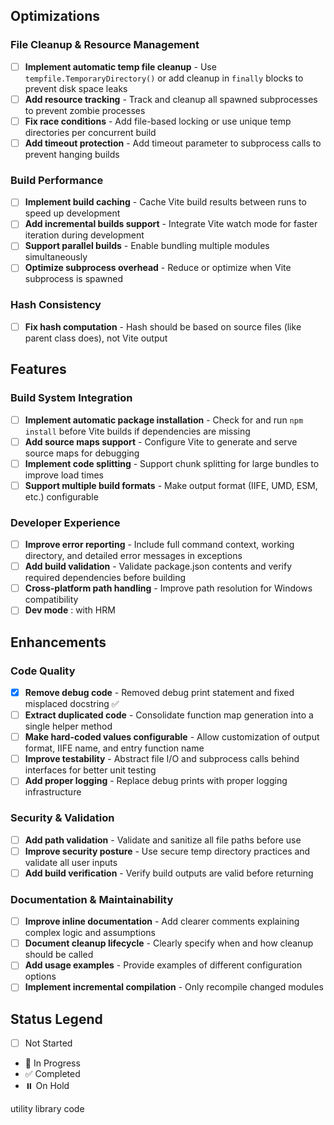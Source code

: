 ## Optimizations

### File Cleanup & Resource Management
- [ ] **Implement automatic temp file cleanup** - Use `tempfile.TemporaryDirectory()` or add cleanup in `finally` blocks to prevent disk space leaks
- [ ] **Add resource tracking** - Track and cleanup all spawned subprocesses to prevent zombie processes
- [ ] **Fix race conditions** - Add file-based locking or use unique temp directories per concurrent build
- [ ] **Add timeout protection** - Add timeout parameter to subprocess calls to prevent hanging builds

### Build Performance
- [ ] **Implement build caching** - Cache Vite build results between runs to speed up development
- [ ] **Add incremental builds support** - Integrate Vite watch mode for faster iteration during development
- [ ] **Support parallel builds** - Enable bundling multiple modules simultaneously
- [ ] **Optimize subprocess overhead** - Reduce or optimize when Vite subprocess is spawned

### Hash Consistency
- [ ] **Fix hash computation** - Hash should be based on source files (like parent class does), not Vite output

## Features

### Build System Integration
- [ ] **Implement automatic package installation** - Check for and run `npm install` before Vite builds if dependencies are missing
- [ ] **Add source maps support** - Configure Vite to generate and serve source maps for debugging
- [ ] **Implement code splitting** - Support chunk splitting for large bundles to improve load times
- [ ] **Support multiple build formats** - Make output format (IIFE, UMD, ESM, etc.) configurable

### Developer Experience
- [ ] **Improve error reporting** - Include full command context, working directory, and detailed error messages in exceptions
- [ ] **Add build validation** - Validate package.json contents and verify required dependencies before building
- [ ] **Cross-platform path handling** - Improve path resolution for Windows compatibility
- [ ] **Dev mode** : with HRM

## Enhancements

### Code Quality
- [x] **Remove debug code** - Removed debug print statement and fixed misplaced docstring ✅
- [ ] **Extract duplicated code** - Consolidate function map generation into a single helper method
- [ ] **Make hard-coded values configurable** - Allow customization of output format, IIFE name, and entry function name
- [ ] **Improve testability** - Abstract file I/O and subprocess calls behind interfaces for better unit testing
- [ ] **Add proper logging** - Replace debug prints with proper logging infrastructure

### Security & Validation
- [ ] **Add path validation** - Validate and sanitize all file paths before use
- [ ] **Improve security posture** - Use secure temp directory practices and validate all user inputs
- [ ] **Add build verification** - Verify build outputs are valid before returning

### Documentation & Maintainability
- [ ] **Improve inline documentation** - Add clearer comments explaining complex logic and assumptions
- [ ] **Document cleanup lifecycle** - Clearly specify when and how cleanup should be called
- [ ] **Add usage examples** - Provide examples of different configuration options
- [ ] **Implement incremental compilation** - Only recompile changed modules

## Status Legend
- [ ] Not Started
- 🚧 In Progress
- ✅ Completed
- ⏸️ On Hold



utility library code
